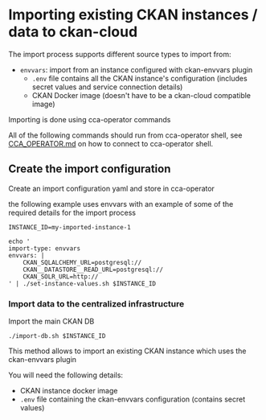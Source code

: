# Importing existing CKAN instances / data to ckan-cloud

The import process supports different source types to import from:

* `envvars`: import from an instance configured with ckan-envvars plugin
    * `.env` file contains all the CKAN instance's configuration (includes secret values and service connection details)
    * CKAN Docker image (doesn't have to be a ckan-cloud compatible image)

Importing is done using cca-operator commands

All of the following commands should run from cca-operator shell, see [CCA_OPERATOR.md](CCA_OPERATOR.md) on how to connect to cca-operator shell.

## Create the import configuration

Create an import configuration yaml and store in cca-operator

the following example uses envvars with an example of some of the required details for the import process

```
INSTANCE_ID=my-imported-instance-1

echo '
import-type: envvars
envvars: |
    CKAN_SQLALCHEMY_URL=postgresql://
    CKAN__DATASTORE__READ_URL=postgresql://
    CKAN_SOLR_URL=http://
' | ./set-instance-values.sh $INSTANCE_ID
```

### Import data to the centralized infrastructure

Import the main CKAN DB

```
./import-db.sh $INSTANCE_ID
```




This method allows to import an existing CKAN instance which uses the ckan-envvars plugin

You will need the following details:

* CKAN instance docker image
* `.env` file containing the ckan-envvars configuration (contains secret values)
